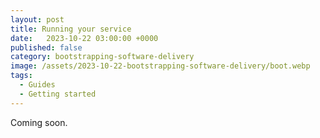 ```yaml
---
layout: post
title: Running your service
date:   2023-10-22 03:00:00 +0000
published: false
category: bootstrapping-software-delivery
image: /assets/2023-10-22-bootstrapping-software-delivery/boot.webp
tags:
  - Guides
  - Getting started
---
```


Coming soon.